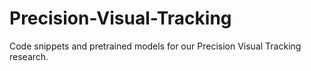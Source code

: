 # Precision-Visual-Tracking
Code snippets and pretrained models for our Precision Visual Tracking research. 
